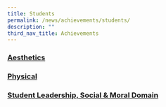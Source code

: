 ```yaml
---
title: Students
permalink: /news/achievements/students/
description: ""
third_nav_title: Achievements
---
```

### [Aesthetics](/news/achievements/students/aesthetics/)
### [Physical](/news/achievements/students/physical/)
### [Student Leadership, Social & Moral Domain](/news/achievements/students/student-leadership-social-moral-domain/)